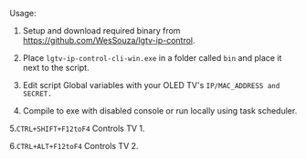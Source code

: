 Usage:
1. Setup and download required binary from https://github.com/WesSouza/lgtv-ip-control.


2. Place `lgtv-ip-control-cli-win.exe` in a folder called `bin` and place it next to the script.


3. Edit script Global variables with your OLED TV's `IP/MAC_ADDRESS and SECRET.`


4. Compile to exe with disabled console or run locally using task scheduler.


5.`CTRL+SHIFT+F12toF4` Controls TV 1.


6.`CTRL+ALT+F12toF4` Controls TV 2.
